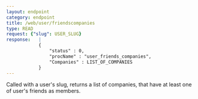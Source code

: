 ```yaml
---
layout: endpoint
category: endpoint
title: /web/user/friendscompanies
type: READ
request: {"slug": USER_SLUG}
response:   |
            {
                "status" : 0,
                "procName" : "user_friends_companies",
                "Companies" : LIST_OF_COMPANIES
            }
---
```


Called with a user's slug, returns a list of companies, that have at least one of user's friends as members.

